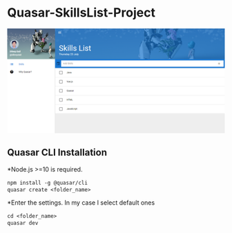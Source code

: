 # Quasar-SkillsList-Project

![Image of Yaktocat](https://github.com/dileepdail/Quasar-SkillsList-Project/blob/master/HomePage.PNG)

## Quasar CLI Installation

*Node.js >=10 is required.

    npm install -g @quasar/cli
    quasar create <folder_name>

*Enter the settings. In my case I select default ones

    cd <folder_name>
    quasar dev
    

    
